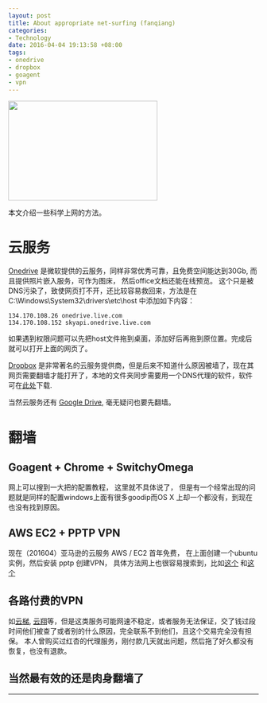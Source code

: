```yaml
---
layout: post
title: About appropriate net-surfing (fanqiang)
categories: 
- Technology
date: 2016-04-04 19:13:58 +08:00
tags: 
- onedrive
- dropbox
- goagent
- vpn
---
```


<img src="https://rtkcmq.dm2302.livefilestore.com/y3mWZD0RndlIDIPAFiBkGJGjnUqMJ4COLEDAjjjRW3yF0g_yz12DkKKM0LCYbLndUw7SGwuaJ8KM7jSqAPzGxS4Q6UfySsiXGyIBmf1FseB5Vmb373slbOwwdnkn9K8X5VhR56coPi_mZ4n0Cc-PJrhFwnCBn8NKWkRx0VCYPMyFXE?width=300&height=200&cropmode=none" width="300" height="200" />


本文介绍一些科学上网的方法。

云服务
====

[Onedrive](https://www.onedrive.live.com) 是微软提供的云服务，同样非常优秀可靠，且免费空间能达到30Gb, 而且提供照片嵌入服务，可作为图床， 然后office文档还能在线预览。 这个只是被DNS污染了，致使网页打不开，还比较容易救回来，方法是在 C:\Windows\System32\drivers\etc\host 中添加如下内容：

	134.170.108.26 onedrive.live.com
	134.170.108.152 skyapi.onedrive.live.com

如果遇到权限问题可以先把host文件拖到桌面，添加好后再拖到原位置。完成后就可以打开上面的网页了。

[Dropbox](https://www.dropbox.com) 是非常著名的云服务提供商，但是后来不知道什么原因被墙了，现在其网页需要翻墙才能打开了，本地的文件夹同步需要用一个DNS代理的软件，软件可在[此处]([https://onedrive.live.com/redir?resid=769DCB84E94551A!69073&authkey=!AHrPOEKS2mrO5YY&ithint=file%2czip](https://onedrive.live.com/redir?resid=769DCB84E94551A!69073&authkey=!AHrPOEKS2mrO5YY&ithint=file%2czip))下载.

当然云服务还有 [Google Drive]([https://www.google.com/drive/](https://www.google.com/drive/)), 毫无疑问也要先翻墙。

翻墙
====

Goagent + Chrome + SwitchyOmega
----

网上可以搜到一大把的配置教程， 这里就不具体说了， 但是有一个经常出现的问题就是同样的配置windows上面有很多goodip而OS X 上却一个都没有，到现在也没有找到原因。

AWS EC2 + PPTP VPN
----

现在（201604）亚马逊的云服务 AWS / EC2 首年免费， 在上面创建一个ubuntu实例，然后安装 pptp 创建VPN， 具体方法网上也很容易搜索到，比如[这个]([http://blog.banban.me/blog/2014/06/09/li-yong-awsmian-fei-zhang-hu-da-jian-vpn/](http://blog.banban.me/blog/2014/06/09/li-yong-awsmian-fei-zhang-hu-da-jian-vpn/)) 和[这个]([http://zhao.jinhai.de/post/1810.html](http://zhao.jinhai.de/post/1810.html))

各路付费的VPN
----

如[云梯](), [云翔]()等，但是这类服务可能网速不稳定，或者服务无法保证，交了钱过段时间他们被查了或者别的什么原因，完全联系不到他们，且这个交易完全没有担保。 本人曾购买过红杏的代理服务，刚付款几天就出问题，然后拖了好久都没有恢复，也没有退款。

当然最有效的还是肉身翻墙了
----

---
